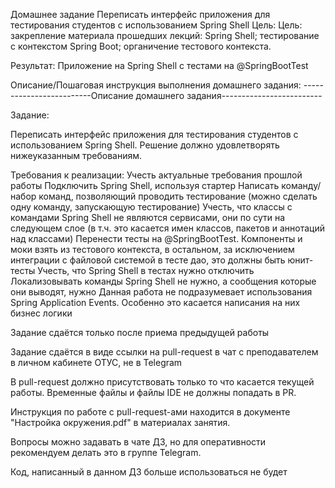 Домашнее задание
Переписать интерфейс приложения для тестирования студентов с использованием Spring Shell
Цель:
Цель: закрепление материала прошедших лекций: Spring Shell;
тестирование с контекстом Spring Boot;
органичение тестового контекста.

Результат: Приложение на Spring Shell с тестами на @SpringBootTest

Описание/Пошаговая инструкция выполнения домашнего задания:
-------------------------Описание домашнего задания-------------------------

Задание:

Переписать интерфейс приложения для тестирования студентов с использованием Spring Shell. Решение должно удовлетворять нижеуказанным требованиям.


Требования к реализации:
Учесть актуальные требования прошлой работы
Подключить Spring Shell, используя стартер
Написать команду/набор команд, позволяющий проводить тестирование (можно сделать одну команду, запускающую тестирование)
Учесть, что классы с командами Spring Shell не являются сервисами, они по сути на следующем слое (в т.ч. это касается имен классов, пакетов и аннотаций над классами)
Перенести тесты на @SpringBootTest. Компоненты и моки взять из тестового контекста, в остальном, за исключением интеграции с файловой системой в тесте дао, это должны быть юнит-тесты
Учесть, что Spring Shell в тестах нужно отключить
Локализовывать команды Spring Shell не нужно, а сообщения которые они выводят, нужно
Данная работа не подразумевает использования Spring Application Events. Особенно это касается написания на них бизнес логики


Задание сдаётся только после приема предыдущей работы


Задание сдаётся в виде ссылки на pull-request в чат с преподавателем в личном кабинете ОТУС, не в Telegram


В pull-request должно присутствовать только то что касается текущей работы. Временные файлы и файлы IDE не должны попадать в PR.


Инструкция по работе с pull-request-ами находится в документе "Настройка окружения.pdf" в материалах занятия.


Вопросы можно задавать в чате ДЗ, но для оперативности рекомендуем делать это в группе Telegram.


Код, написанный в данном ДЗ больше использоваться не будет

